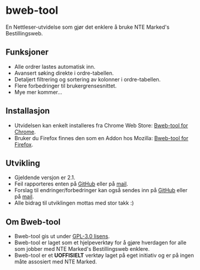 # bweb-tool
En Nettleser-utvidelse som gjør det enklere å bruke NTE Marked's Bestillingsweb.

## Funksjoner
* Alle ordrer lastes automatisk inn.
* Avansert søking direkte i ordre-tabellen.
* Detaljert filtrering og sortering av kolonner i ordre-tabellen.
* Flere forbedringer til brukergrensesnittet.
* Mye mer kommer...

## Installasjon
* Utvidelsen kan enkelt installeres fra Chrome Web Store: [Bweb-tool for Chrome](https://chrome.google.com/webstore/detail/bweb-tool/knfdabmdmamjglkopginfhahnhecbnhl).
* Bruker du Firefox finnes den som en Addon hos Mozilla: [Bweb-tool for Firefox](https://addons.mozilla.org/en-US/firefox/addon/bweb-tool/).

## Utvikling
* Gjeldende versjon er 2.1.
* Feil rapporteres enten på [GitHub](https://github.com/tombayo/bweb-tool) eller på [mail](mailto:bweb-tool.dev@tombayo.com).
* Forslag til endringer/forbedringer kan også sendes inn på [GitHub](https://github.com/tombayo/bweb-tool) eller på [mail](mailto:bweb-tool.dev@tombayo.com).
* Alle bidrag til utviklingen mottas med stor takk :)

## Om Bweb-tool
* Bweb-tool gis ut under [GPL-3.0 lisens](https://github.com/tombayo/bweb-tool/blob/master/LICENSE).
* Bweb-tool er laget som et hjelpeverktøy for å gjøre hverdagen for alle som jobber med NTE Marked's Bestillingsweb enklere.  
* Bweb-tool er et __UOFFISIELT__ verktøy laget på eget initiativ og er på ingen måte assosiert med NTE Marked.
